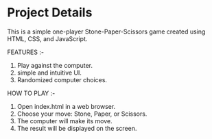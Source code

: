 # Project Details

This is a simple one-player Stone-Paper-Scissors game created using HTML, CSS, and JavaScript.

FEATURES :-
1. Play against the computer.
2. simple and intuitive UI.
3. Randomized computer choices.

HOW TO PLAY :-
1. Open index.html in a web browser.
2. Choose your move: Stone, Paper, or Scissors.
3. The computer will make its move.
4. The result will be displayed on the screen.